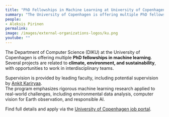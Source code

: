 ```yaml
---
title: "PhD Fellowships in Machine Learning at University of Copenhagen (DIKU)"
summary: "The University of Copenhagen is offering multiple PhD fellowships in machine learning, with a focus on climate and environment-related projects."
people:
- Aleksis Pirinen
permalink: 
image: /images/external-organizations-logos/ku.png
youtube: ""
--- 
```


The Department of Computer Science (DIKU) at the University of Copenhagen is offering multiple **PhD fellowships in machine learning**.  
Several projects are related to **climate, environment, and sustainability**, with opportunities to work in interdisciplinary teams.  

Supervision is provided by leading faculty, including potential supervision by [Ankit Kariryaa](/people/).  
The program emphasizes rigorous machine learning research applied to real-world challenges, including environmental data analysis, computer vision for Earth observation, and responsible AI.  

Find full details and apply via the [University of Copenhagen job portal](https://employment.ku.dk/phd/?show=164839).

